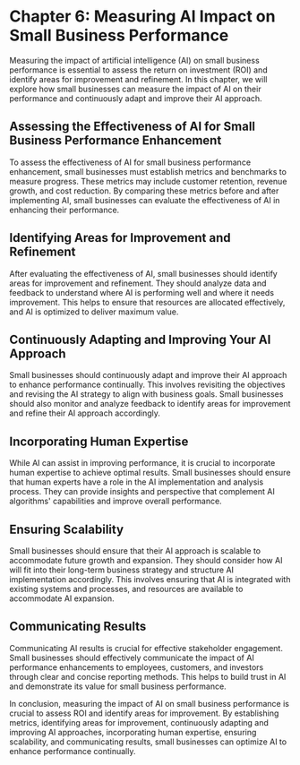 Chapter 6: Measuring AI Impact on Small Business Performance
============================================================

Measuring the impact of artificial intelligence (AI) on small business performance is essential to assess the return on investment (ROI) and identify areas for improvement and refinement. In this chapter, we will explore how small businesses can measure the impact of AI on their performance and continuously adapt and improve their AI approach.

Assessing the Effectiveness of AI for Small Business Performance Enhancement
----------------------------------------------------------------------------

To assess the effectiveness of AI for small business performance enhancement, small businesses must establish metrics and benchmarks to measure progress. These metrics may include customer retention, revenue growth, and cost reduction. By comparing these metrics before and after implementing AI, small businesses can evaluate the effectiveness of AI in enhancing their performance.

Identifying Areas for Improvement and Refinement
------------------------------------------------

After evaluating the effectiveness of AI, small businesses should identify areas for improvement and refinement. They should analyze data and feedback to understand where AI is performing well and where it needs improvement. This helps to ensure that resources are allocated effectively, and AI is optimized to deliver maximum value.

Continuously Adapting and Improving Your AI Approach
----------------------------------------------------

Small businesses should continuously adapt and improve their AI approach to enhance performance continually. This involves revisiting the objectives and revising the AI strategy to align with business goals. Small businesses should also monitor and analyze feedback to identify areas for improvement and refine their AI approach accordingly.

Incorporating Human Expertise
-----------------------------

While AI can assist in improving performance, it is crucial to incorporate human expertise to achieve optimal results. Small businesses should ensure that human experts have a role in the AI implementation and analysis process. They can provide insights and perspective that complement AI algorithms' capabilities and improve overall performance.

Ensuring Scalability
--------------------

Small businesses should ensure that their AI approach is scalable to accommodate future growth and expansion. They should consider how AI will fit into their long-term business strategy and structure AI implementation accordingly. This involves ensuring that AI is integrated with existing systems and processes, and resources are available to accommodate AI expansion.

Communicating Results
---------------------

Communicating AI results is crucial for effective stakeholder engagement. Small businesses should effectively communicate the impact of AI performance enhancements to employees, customers, and investors through clear and concise reporting methods. This helps to build trust in AI and demonstrate its value for small business performance.

In conclusion, measuring the impact of AI on small business performance is crucial to assess ROI and identify areas for improvement. By establishing metrics, identifying areas for improvement, continuously adapting and improving AI approaches, incorporating human expertise, ensuring scalability, and communicating results, small businesses can optimize AI to enhance performance continually.
